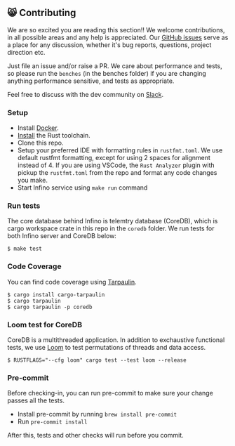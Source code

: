 ## :smile_cat: Contributing

We are so excited you are reading this section!! We welcome contributions, in all possible areas and any help is appreciated. Our [GitHub issues](https://github.com/infinohq/infino/issues) serve as a place for any discussion, whether it's bug reports, questions, project direction etc.

Just file an issue and/or raise a PR. We care about performance and tests, so please run the `benches` (in the benches folder) if you are changing anything performance sensitive, and tests as appropriate.

Feel free to discuss with the dev community on [Slack](https://infinohq.slack.com/join/shared_invite/zt-1tqqc0vsz-jF80cpkGy7aFsALQKggy8g#/shared-invite/email).


### Setup

* Install [Docker](https://docs.docker.com/engine/install/).
* [Install](https://www.rust-lang.org/tools/install) the Rust toolchain.
* Clone this repo.
* Setup your preferred IDE with formatting rules in `rustfmt.toml`. We use default rustfmt formatting, except for using 2 spaces for alignment instead of 4.
If you are using VSCode, the `Rust Analyzer` plugin with pickup the `rustfmt.toml` from the repo and format any code changes you make.
* Start Infino service using `make run` command


### Run tests

The core database behind Infino is telemtry database (CoreDB), which is cargo workspace crate in this repo in the `coredb` folder. We run tests for both Infino server and CoreDB below:

```
$ make test
```


### Code Coverage

You can find code coverage using [Tarpaulin](https://github.com/xd009642/tarpaulin).

```
$ cargo install cargo-tarpaulin
$ cargo tarpaulin
$ cargo tarpaulin -p coredb
```


### Loom test for CoreDB

CoreDB is a multithreaded application. In addition to exchaustive functional tests, we use [Loom](https://docs.rs/loom/latest/loom/) to test permutations of threads and data access.

```
$ RUSTFLAGS="--cfg loom" cargo test --test loom --release
```


### Pre-commit

Before checking-in, you can run pre-commit to make sure your change passes all the tests.

* Install pre-commit by running `brew install pre-commit`
* Run `pre-commit install`

After this, tests and other checks will run before you commit.
